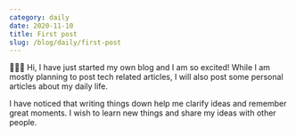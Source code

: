 ```yaml
---
category: daily
date: 2020-11-10
title: First post
slug: /blog/daily/first-post
---
```


🙋🏻‍♂️ Hi, I have just started my own blog and I am so excited! While I am mostly planning to post tech related articles, I will also post some personal articles about my daily life.

I have noticed that writing things down help me clarify ideas and remember great moments. I wish to learn new things and share my ideas with other people.
